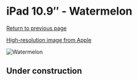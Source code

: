 # iPad 10.9″ - Watermelon

[Return to previous page](/ipad_10)

[High-resolution image from Apple](https://store.storeimages.cdn-apple.com/8756/as-images.apple.com/is/MQDT3?wid=4500&hei=4500&fmt=png)

<div style="width: 500px"><img src="/almost_uncompressed/MQDT3.webp" alt="Watermelon"></div>

## Under construction
